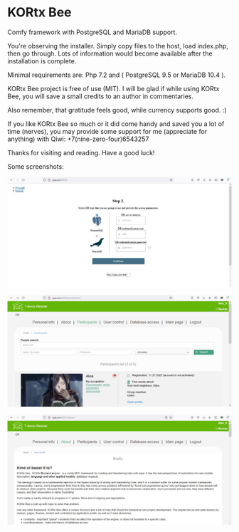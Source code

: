 # KORtx Bee
 Comfy framework with PostgreSQL and MariaDB support.

You're observing the installer. Simply copy files to the host, load index.php, then go through. Lots of information would become available after the installation is complete.

Minimal requirements are: Php 7.2 and ( PostgreSQL 9.5 or MariaDB 10.4 ).

KORtx Bee project is free of use (MIT). I will be glad if while using KORtx Bee, you will save a small credits to an author in commentaries.

Also remember, that gratitude feels good, while currency supports good. :)

If you like KORtx Bee so much or it did come handy and saved you a lot of time (nerves), you may provide some support for me (appreciate for anything) with Qiwi: +7(nine-zero-four)6543257

Thanks for visiting and reading. Have a good luck!

Some screenshots:

![My Image](Screenshots/1.jpg)

![My Image](Screenshots/2.jpg)

![My Image](Screenshots/3.jpg)
